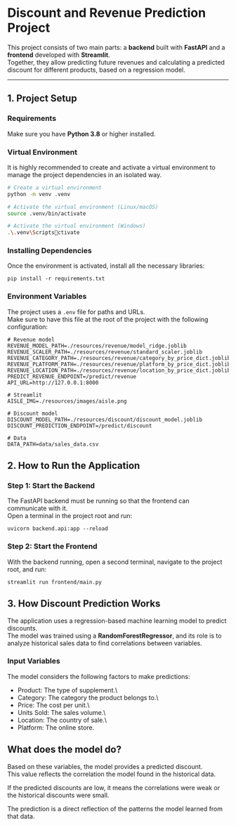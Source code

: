 # Discount and Revenue Prediction Project

This project consists of two main parts: a **backend** built with
**FastAPI** and a **frontend** developed with **Streamlit**.\
Together, they allow predicting future revenues and calculating a
predicted discount for different products, based on a regression model.

------------------------------------------------------------------------

## 1. Project Setup

### Requirements

Make sure you have **Python 3.8** or higher installed.

### Virtual Environment

It is highly recommended to create and activate a virtual environment to
manage the project dependencies in an isolated way.

``` bash
# Create a virtual environment
python -m venv .venv

# Activate the virtual environment (Linux/macOS)
source .venv/bin/activate

# Activate the virtual environment (Windows)
.\.venv\Scriptsctivate
```

### Installing Dependencies

Once the environment is activated, install all the necessary libraries:

    pip install -r requirements.txt

### Environment Variables

The project uses a `.env` file for paths and URLs.\
Make sure to have this file at the root of the project with the
following configuration:

    # Revenue model
    REVENUE_MODEL_PATH=./resources/revenue/model_ridge.joblib
    REVENUE_SCALER_PATH=./resources/revenue/standard_scaler.joblib
    REVENUE_CATEGORY_PATH=./resources/revenue/category_by_price_dict.joblib
    REVENUE_PLATFORM_PATH=./resources/revenue/platform_by_price_dict.joblib
    REVENUE_LOCATION_PATH=./resources/revenue/location_by_price_dict.joblib
    PREDICT_REVENUE_ENDPOINT=/predict/revenue
    API_URL=http://127.0.0.1:8000

    # Streamlit
    AISLE_IMG=./resources/images/aisle.png

    # Discount model
    DISCOUNT_MODEL_PATH=./resources/discount/discount_model.joblib
    DISCOUNT_PREDICTION_ENDPOINT=/predict/discount

    # Data
    DATA_PATH=data/sales_data.csv

## 2. How to Run the Application

### Step 1: Start the Backend

The FastAPI backend must be running so that the frontend can communicate
with it.\
Open a terminal in the project root and run:

    uvicorn backend.api:app --reload

### Step 2: Start the Frontend

With the backend running, open a second terminal, navigate to the
project root, and run:

    streamlit run frontend/main.py

## 3. How Discount Prediction Works

The application uses a regression-based machine learning model to
predict discounts.\
The model was trained using a **RandomForestRegressor**, and its role is
to analyze historical sales data to find correlations between variables.

### Input Variables

The model considers the following factors to make predictions:

-   Product: The type of supplement.\
-   Category: The category the product belongs to.\
-   Price: The cost per unit.\
-   Units Sold: The sales volume.\
-   Location: The country of sale.\
-   Platform: The online store.

## What does the model do?

Based on these variables, the model provides a predicted discount.\
This value reflects the correlation the model found in the historical
data.

If the predicted discounts are low, it means the correlations were weak
or the historical discounts were small.

The prediction is a direct reflection of the patterns the model learned
from that data.

